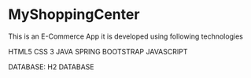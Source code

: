 # MyShoppingCenter
This is an E-Commerce App
it is developed using following technologies


HTML5
CSS 3
JAVA
SPRING
BOOTSTRAP
JAVASCRIPT



DATABASE:
H2 DATABASE
